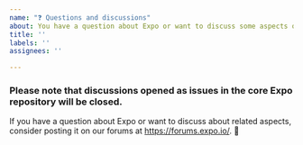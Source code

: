 ```yaml
---
name: "❓ Questions and discussions"
about: You have a question about Expo or want to discuss some aspects of Expo.
title: ''
labels: ''
assignees: ''

---
```


### Please note that discussions opened as issues in the core Expo repository will be closed.

  If you have a question about Expo or want to discuss about related aspects, consider posting it
  on our forums at https://forums.expo.io/. 🙂 

